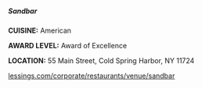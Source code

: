 ##### Sandbar
**CUISINE:** American

**AWARD LEVEL:** Award of Excellence

**LOCATION:** 55 Main Street, Cold Spring Harbor, NY 11724

[lessings.com/corporate/restaurants/venue/sandbar](//lessings.com/corporate/restaurants/venue/sandbar)

